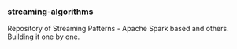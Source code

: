 ### streaming-algorithms
Repository of Streaming Patterns - Apache Spark based and others.
Building it one by one.
